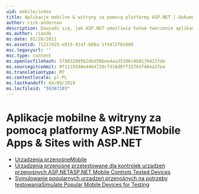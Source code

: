 ```yaml
---
uid: mobile/index
title: Aplikacje mobilne & witryny za pomocą platformy ASP.NET | Dokumentacja firmy Microsoft
author: rick-anderson
description: Dowiedz się, jak ASP.NET umożliwia łatwe tworzenie aplikacji sieci Web dla urządzeń przenośnych
ms.author: riande
ms.date: 01/28/2011
ms.assetid: 71217425-e015-41af-b88a-1f4472f81886
msc.legacyurl: ''
msc.type: content
ms.openlocfilehash: 5f803209562d6d50bee4aa35306c8b01394237de
ms.sourcegitcommit: 0f1119340e4464720cfd16d0ff15764746ea1fea
ms.translationtype: MT
ms.contentlocale: pl-PL
ms.lasthandoff: 04/09/2019
ms.locfileid: "59387103"
---
```

# <a name="mobile-apps--sites-with-aspnet"></a><span data-ttu-id="eed7a-103">Aplikacje mobilne & witryny za pomocą platformy ASP.NET</span><span class="sxs-lookup"><span data-stu-id="eed7a-103">Mobile Apps & Sites with ASP.NET</span></span>

- [<span data-ttu-id="eed7a-104">Urządzenia przenośne</span><span class="sxs-lookup"><span data-stu-id="eed7a-104">Mobile</span></span>](overview.md)
- [<span data-ttu-id="eed7a-105">Urządzenia przenośne przetestowane dla kontrolek urządzeń przenośnych ASP.NET</span><span class="sxs-lookup"><span data-stu-id="eed7a-105">ASP.NET Mobile Controls Tested Devices</span></span>](tested-devices.md)
- [<span data-ttu-id="eed7a-106">Symulowanie popularnych urządzeń przenośnych na potrzeby testowania</span><span class="sxs-lookup"><span data-stu-id="eed7a-106">Simulate Popular Mobile Devices for Testing</span></span>](device-simulators.md)
